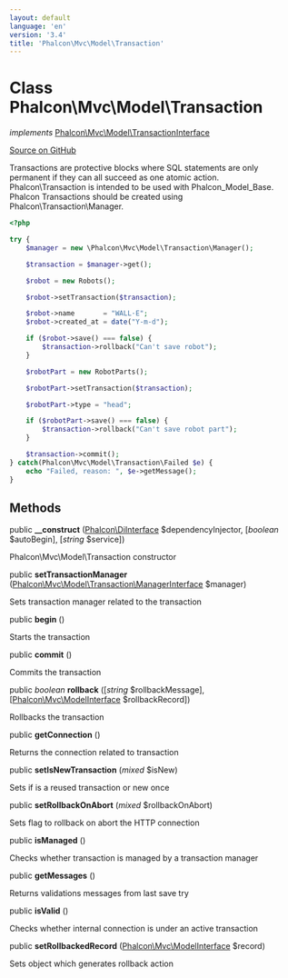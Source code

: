 ```yaml
---
layout: default
language: 'en'
version: '3.4'
title: 'Phalcon\Mvc\Model\Transaction'
---
```

# Class **Phalcon\Mvc\Model\Transaction**

*implements* [Phalcon\Mvc\Model\TransactionInterface](/3.4/en/api/Phalcon_Mvc_Model_TransactionInterface)

<a href="https://github.com/phalcon/cphalcon/tree/v3.4.0/phalcon/mvc/model/transaction.zep" class="btn btn-default btn-sm">Source on GitHub</a>

Transactions are protective blocks where SQL statements are only permanent if they can
all succeed as one atomic action. Phalcon\Transaction is intended to be used with Phalcon_Model_Base.
Phalcon Transactions should be created using Phalcon\Transaction\Manager.

```php
<?php

try {
    $manager = new \Phalcon\Mvc\Model\Transaction\Manager();

    $transaction = $manager->get();

    $robot = new Robots();

    $robot->setTransaction($transaction);

    $robot->name       = "WALL·E";
    $robot->created_at = date("Y-m-d");

    if ($robot->save() === false) {
        $transaction->rollback("Can't save robot");
    }

    $robotPart = new RobotParts();

    $robotPart->setTransaction($transaction);

    $robotPart->type = "head";

    if ($robotPart->save() === false) {
        $transaction->rollback("Can't save robot part");
    }

    $transaction->commit();
} catch(Phalcon\Mvc\Model\Transaction\Failed $e) {
    echo "Failed, reason: ", $e->getMessage();
}

```


## Methods
public  **__construct** ([Phalcon\DiInterface](/3.4/en/api/Phalcon_DiInterface) $dependencyInjector, [*boolean* $autoBegin], [*string* $service])

Phalcon\Mvc\Model\Transaction constructor



public  **setTransactionManager** ([Phalcon\Mvc\Model\Transaction\ManagerInterface](/3.4/en/api/Phalcon_Mvc_Model_Transaction_ManagerInterface) $manager)

Sets transaction manager related to the transaction



public  **begin** ()

Starts the transaction



public  **commit** ()

Commits the transaction



public *boolean* **rollback** ([*string* $rollbackMessage], [[Phalcon\Mvc\ModelInterface](/3.4/en/api/Phalcon_Mvc_ModelInterface) $rollbackRecord])

Rollbacks the transaction



public  **getConnection** ()

Returns the connection related to transaction



public  **setIsNewTransaction** (*mixed* $isNew)

Sets if is a reused transaction or new once



public  **setRollbackOnAbort** (*mixed* $rollbackOnAbort)

Sets flag to rollback on abort the HTTP connection



public  **isManaged** ()

Checks whether transaction is managed by a transaction manager



public  **getMessages** ()

Returns validations messages from last save try



public  **isValid** ()

Checks whether internal connection is under an active transaction



public  **setRollbackedRecord** ([Phalcon\Mvc\ModelInterface](/3.4/en/api/Phalcon_Mvc_ModelInterface) $record)

Sets object which generates rollback action



